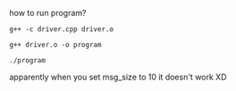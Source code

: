how to run program?
```
g++ -c driver.cpp driver.o

g++ driver.o -o program

./program
```


apparently when you set msg_size to 10 it doesn't work XD
